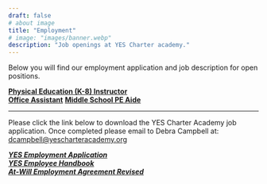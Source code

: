 ```yaml
---
draft: false
# about image
title: "Employment"
# image: "images/banner.webp"
description: "Job openings at YES Charter academy."
---
```

Below you will find our employment application and job description for open positions.  

**[Physical Education (K-8) Instructor](/documents/about/employment/PE-Teacher-Job-Description.pdf)**  
**[Office Assistant](/documents/about/employment/Office-Assistant-Job-Description.pdf)**
**[Middle School PE Aide](/documents/about/employment/PE-Aide.pdf)**  
<hr>  

Please click the link below to download the YES Charter Academy job application. Once completed please email to Debra Campbell at:    
dcampbell@yescharteracademy.org  

***[YES Employment Application](/documents/about/employment/YES-Employment-Application.032717.docx)***  
***[YES Employee Handbook](/documents/about/employment/YES_EMPLOYEE_HANDBOOK_2015-162.doc)***  
***[At-Will Employment Agreement Revised](/documents/about/employment/At-Will-Employment-Agreement-Revised-12-13.doc)***  